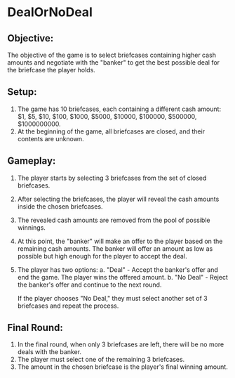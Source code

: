 # DealOrNoDeal


## Objective:
The objective of the game is to select briefcases containing higher cash amounts and negotiate with the "banker" to get the best possible deal for the briefcase the player holds.

## Setup:

1. The game has 10 briefcases, each containing a different cash amount: $1, $5, $10, $100, $1000, $5000, $10000, $100000, $500000, $1000000000.
2. At the beginning of the game, all briefcases are closed, and their contents are unknown.

## Gameplay: 

1. The player starts by selecting 3 briefcases from the set of closed briefcases. 
2. After selecting the briefcases, the player will reveal the cash amounts inside the chosen briefcases.
3. The revealed cash amounts are removed from the pool of possible winnings.
4. At this point, the "banker" will make an offer to the player based on the remaining cash amounts. 
The banker will offer an amount as low as possible but high enough for the player to accept the deal.
5. The player has two options:
   a. "Deal" - Accept the banker's offer and end the game. The player wins the offered amount.
   b. "No Deal" - Reject the banker's offer and continue to the next round.

   If the player chooses "No Deal," they must select another set of 3 briefcases and repeat the process.

## Final Round: 

1. In the final round, when only 3 briefcases are left, there will be no more deals with the banker.
2. The player must select one of the remaining 3 briefcases.
3. The amount in the chosen briefcase is the player's final winning amount. 
